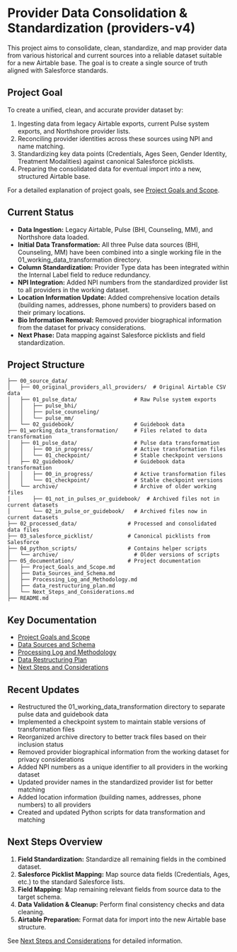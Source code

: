 # Provider Data Consolidation & Standardization (providers-v4)

This project aims to consolidate, clean, standardize, and map provider data from various historical and current sources into a reliable dataset suitable for a new Airtable base. The goal is to create a single source of truth aligned with Salesforce standards.

## Project Goal

To create a unified, clean, and accurate provider dataset by:
1.  Ingesting data from legacy Airtable exports, current Pulse system exports, and Northshore provider lists.
2.  Reconciling provider identities across these sources using NPI and name matching.
3.  Standardizing key data points (Credentials, Ages Seen, Gender Identity, Treatment Modalities) against canonical Salesforce picklists.
4.  Preparing the consolidated data for eventual import into a new, structured Airtable base.

For a detailed explanation of project goals, see [Project Goals and Scope](./05_documentation/Project_Goals_and_Scope.md).

## Current Status

*   **Data Ingestion:** Legacy Airtable, Pulse (BHI, Counseling, MM), and Northshore data loaded.
*   **Initial Data Transformation:** All three Pulse data sources (BHI, Counseling, MM) have been combined into a single working file in the 01_working_data_transformation directory.
*   **Column Standardization:** Provider Type data has been integrated within the Internal Label field to reduce redundancy.
*   **NPI Integration:** Added NPI numbers from the standardized provider list to all providers in the working dataset.
*   **Location Information Update:** Added comprehensive location details (building names, addresses, phone numbers) to providers based on their primary locations.
*   **Bio Information Removal:** Removed provider biographical information from the dataset for privacy considerations.
*   **Next Phase:** Data mapping against Salesforce picklists and field standardization.

## Project Structure

```
├── 00_source_data/
│   ├── 00_original_providers_all_providers/  # Original Airtable CSV data
│   ├── 01_pulse_data/                  # Raw Pulse system exports
│   │   ├── pulse_bhi/
│   │   ├── pulse_counseling/
│   │   └── pulse_mm/
│   └── 02_guidebook/                   # Guidebook data
├── 01_working_data_transformation/     # Files related to data transformation
│   ├── 01_pulse_data/                  # Pulse data transformation
│   │   ├── 00_in_progress/             # Active transformation files
│   │   └── 01_checkpoint/              # Stable checkpoint versions
│   ├── 02_guidebook/                   # Guidebook data transformation
│   │   ├── 00_in_progress/             # Active transformation files
│   │   └── 01_checkpoint/              # Stable checkpoint versions
│   └── archive/                        # Archive of older working files
│       ├── 01_not_in_pulses_or_guidebook/  # Archived files not in current datasets
│       └── 02_in_pulse_or_guidebook/   # Archived files now in current datasets
├── 02_processed_data/                # Processed and consolidated data files
├── 03_salesforce_picklist/           # Canonical picklists from Salesforce
├── 04_python_scripts/                # Contains helper scripts
│   └── archive/                        # Older versions of scripts
├── 05_documentation/                 # Project documentation
│   ├── Project_Goals_and_Scope.md
│   ├── Data_Sources_and_Schema.md
│   ├── Processing_Log_and_Methodology.md
│   ├── data_restructuring_plan.md
│   └── Next_Steps_and_Considerations.md
├── README.md
```

## Key Documentation

*   [Project Goals and Scope](./05_documentation/Project_Goals_and_Scope.md)
*   [Data Sources and Schema](./05_documentation/Data_Sources_and_Schema.md)
*   [Processing Log and Methodology](./05_documentation/Processing_Log_and_Methodology.md)
*   [Data Restructuring Plan](./05_documentation/data_restructuring_plan.md)
*   [Next Steps and Considerations](./05_documentation/Next_Steps_and_Considerations.md)

## Recent Updates

* Restructured the 01_working_data_transformation directory to separate pulse data and guidebook data
* Implemented a checkpoint system to maintain stable versions of transformation files
* Reorganized archive directory to better track files based on their inclusion status
* Removed provider biographical information from the working dataset for privacy considerations
* Added NPI numbers as a unique identifier to all providers in the working dataset
* Updated provider names in the standardized provider list for better matching
* Added location information (building names, addresses, phone numbers) to all providers
* Created and updated Python scripts for data transformation and matching

## Next Steps Overview

1.  **Field Standardization:** Standardize all remaining fields in the combined dataset.
2.  **Salesforce Picklist Mapping:** Map source data fields (Credentials, Ages, etc.) to the standard Salesforce lists.
3.  **Field Mapping:** Map remaining relevant fields from source data to the target schema.
4.  **Data Validation & Cleanup:** Perform final consistency checks and data cleaning.
5.  **Airtable Preparation:** Format data for import into the new Airtable base structure.

See [Next Steps and Considerations](./05_documentation/Next_Steps_and_Considerations.md) for detailed information. 